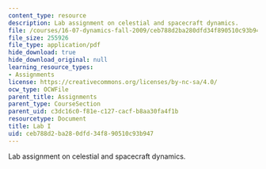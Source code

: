 ```yaml
---
content_type: resource
description: Lab assignment on celestial and spacecraft dynamics.
file: /courses/16-07-dynamics-fall-2009/ceb788d2ba280dfd34f890510c93b947_MIT16_07F09_lab1.pdf
file_size: 255926
file_type: application/pdf
hide_download: true
hide_download_original: null
learning_resource_types:
- Assignments
license: https://creativecommons.org/licenses/by-nc-sa/4.0/
ocw_type: OCWFile
parent_title: Assignments
parent_type: CourseSection
parent_uid: c3dc16c0-f81e-c127-cacf-b8aa30fa4f1b
resourcetype: Document
title: Lab I
uid: ceb788d2-ba28-0dfd-34f8-90510c93b947
---
```

Lab assignment on celestial and spacecraft dynamics.